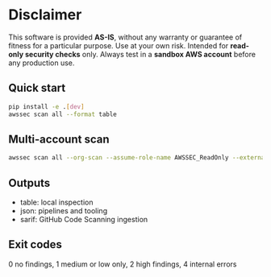 # Disclaimer
This software is provided **AS-IS**, without any warranty or guarantee of fitness for a particular purpose. 
Use at your own risk. Intended for **read-only security checks** only. 
Always test in a **sandbox AWS account** before any production use.

## Quick start
```bash
pip install -e .[dev]
awssec scan all --format table
```

## Multi-account scan
```bash
awssec scan all --org-scan --assume-role-name AWSSEC_ReadOnly --external-id <ID> --format json
```

## Outputs
- table: local inspection
- json: pipelines and tooling
- sarif: GitHub Code Scanning ingestion

## Exit codes
0 no findings, 1 medium or low only, 2 high findings, 4 internal errors
